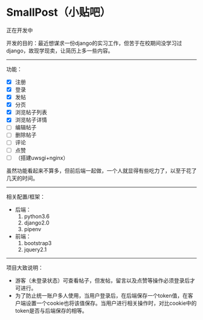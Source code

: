 # SmallPost（小贴吧）
<label>正在开发中</label>

<div>开发的目的：最近想谋求一份django的实习工作，但苦于在校期间没学习过django，故现学现卖，让简历上多一些内容。</div>

***

功能：
- [x] 注册
- [x] 登录
- [x] 发帖
- [x] 分页
- [x] 浏览帖子列表
- [x] 浏览帖子详情
- [ ] 编辑帖子
- [ ] 删除帖子
- [ ] 评论
- [ ] 点赞
- [ ] （搭建uwsgi+nginx）

虽然功能看起来不算多，但前后端一起做，一个人就显得有些吃力了，以至于花了几天的时间。

***

相关配置/框架：
* 后端：
    1. python3.6 
    2. django2.0 
    3. pipenv<br>
* 前端：
    1. bootstrap3 
    2. jquery2.1

***

项目大致说明：
* 游客（未登录状态）可查看帖子，但发帖，留言以及点赞等操作必须登录后才可进行。
* 为了防止统一账户多人使用，当用户登录后，在后端保存一个token值，在客户端设置一个cookie也将该值保存。当用户进行相关操作时，对比cookie中的token是否与后端保存的相等。
